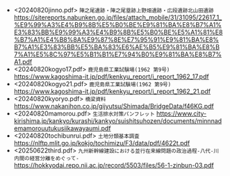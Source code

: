 - <20240820jinno.pdf> `陣之尾遺跡・陣之尾塁跡上野畑遺跡・広段遺跡北山田遺跡` https://sitereports.nabunken.go.jp/files/attach_mobile/31/31095/22617_1_%E9%99%A3%E4%B9%8B%E5%B0%BE%E9%81%BA%E8%B7%A1%E3%83%BB%E9%99%A3%E4%B9%8B%E5%B0%BE%E5%A1%81%E8%B7%A1%E4%B8%8A%E9%87%8E%E7%95%91%E9%81%BA%E8%B7%A1%E3%83%BB%E5%BA%83%E6%AE%B5%E9%81%BA%E8%B7%A1%E5%8C%97%E5%B1%B1%E7%94%B0%E9%81%BA%E8%B7%A1.pdf
- <20240820kogyo17.pdf> `鹿児島県工業試験場(1962 第9号)` https://www.kagoshima-it.jp/pdf/kenkyu_report/i_report_1962_17.pdf
- <20240820kogyo21.pdf> `鹿児島県工業試験場(1962 第9号)` https://www.kagoshima-it.jp/pdf/kenkyu_report/i_report_1962_21.pdf
- <20240820kyoryo.pdf> `橋梁資料` https://www.nakanihon.co.jp/gijyutsu/Shimada/BridgeData/f46KG.pdf
- <20240820mamorou.pdf> `生活排水対策パンフレット` https://www.city-kirishima.jp/kankyo/kurashi/kankyo/suishitsuhozen/documents/minnnademamorouutukusiikawayaumi.pdf
- <20240820tochibunrui.pdf> `土地分類基本調査` https://nlftp.mlit.go.jp/kokjo/tochimizu/F3/data/pdf/4622t.pdf
- <20250622third.pdf> `九州新幹線建設における並行在来線問題の政治過程-八代-川内間の経営分離をめぐって-` https://hokkyodai.repo.nii.ac.jp/record/5503/files/56-1-zinbun-03.pdf
